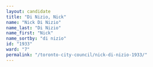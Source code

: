 ```yaml
---
layout: candidate
title: "Di Nizio, Nick"
name: "Nick Di Nizio"
name_last: "Di Nizio"
name_first: "Nick"
name_sortby: "di nizio"
id: "1933"
ward: "7"
permalink: "/toronto-city-council/nick-di-nizio-1933/"
---
```

